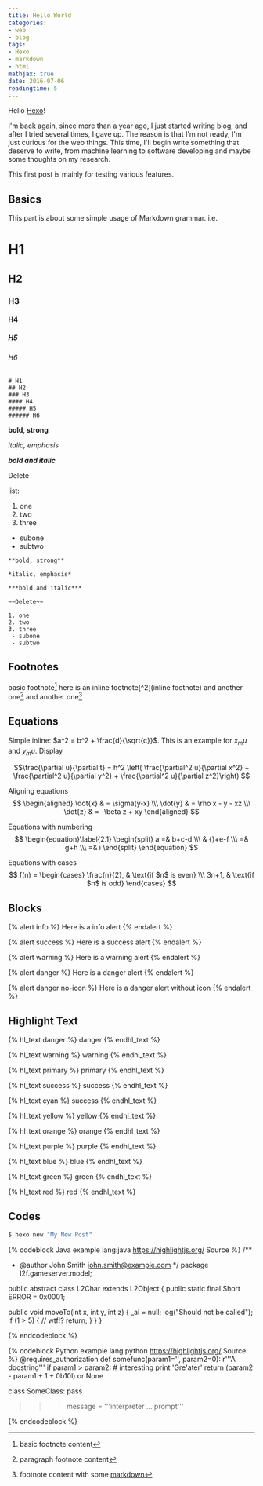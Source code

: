 ```yaml
---
title: Hello World
categories:
- web
- blog
tags:
- Hexo
- markdown
- html
mathjax: true
date: 2016-07-06
readingtime: 5
---
```

Hello [Hexo](https://hexo.io/)!

I'm back again, since more than a year ago, I just started writing blog, and after I tried several times, I gave up. The reason is that I'm not ready, I'm just curious for the web things. This time, I'll begin write something that deserve to write, from machine learning to software developing and maybe some thoughts on my research.

This first post is mainly for testing various features.
<!-- more -->

## Basics

This part is about some simple usage of Markdown grammar. i.e.

# H1
## H2
### H3
#### H4
##### H5
###### H6

```
# H1
## H2
### H3
#### H4
##### H5
###### H6
```

**bold, strong**

*italic, emphasis*

***bold and italic***

~~Delete~~

list:
1. one
2. two
3. three
 - subone
 - subtwo

```
**bold, strong**

*italic, emphasis*

***bold and italic***

~~Delete~~

1. one
2. two
3. three
 - subone
 - subtwo
```


## Footnotes

basic footnote[^1]
here is an inline footnote[^2](inline footnote)
and another one[^3]
and another one[^4]

[^1]: basic footnote content
[^3]: paragraph
footnote
content
[^4]: footnote content with some [markdown](https://en.wikipedia.org/wiki/Markdown)

## Equations


Simple inline: $a^2 = b^2 + \frac{d}{\sqrt{c}}$.
This is an example for $x_mu$ and $y_mu$.
Display

$$\frac{\partial u}{\partial t}
= h^2 \left( \frac{\partial^2 u}{\partial x^2} +
\frac{\partial^2 u}{\partial y^2} +
\frac{\partial^2 u}{\partial z^2}\right)
$$

Aligning equations
$$
\begin{aligned}
\dot{x} & = \sigma(y-x) \\\
\dot{y} & = \rho x - y - xz \\\
\dot{z} & = -\beta z + xy
\end{aligned}
$$


Equations with numbering
$$
\begin{equation}\label{2.1}
\begin{split}
a =& b+c-d \\\
   & {}+e-f \\\
  =& g+h \\\
  =& i
\end{split}
\end{equation}
$$

Equations with cases
$$
f(n) =
\begin{cases}
\frac{n}{2},  & \text{if $n$ is even} \\\
3n+1, & \text{if $n$ is odd}
\end{cases}
$$

## Blocks
{% alert info %}
Here is a info alert
{% endalert %}

{% alert success %}
Here is a success alert
{% endalert %}

{% alert warning %}
Here is a warning alert
{% endalert %}

{% alert danger %}
Here is a danger alert
{% endalert %}

{% alert danger no-icon %}
Here is a danger alert without icon
{% endalert %}

## Highlight Text
{% hl_text danger %}
  danger
{% endhl_text %}

{% hl_text warning %}
  warning
{% endhl_text %}

{% hl_text primary %}
  primary
{% endhl_text %}

{% hl_text success %}
  success
{% endhl_text %}

{% hl_text cyan %}
  success
{% endhl_text %}

{% hl_text yellow %}
  yellow
{% endhl_text %}

{% hl_text orange %}
  orange
{% endhl_text %}

{% hl_text purple %}
  purple
{% endhl_text %}

{% hl_text blue %}
  blue
{% endhl_text %}

{% hl_text green %}
  green
{% endhl_text %}

{% hl_text red %}
  red
{% endhl_text %}


## Codes


``` bash
$ hexo new "My New Post"
```

{% codeblock Java example lang:java https://highlightjs.org/ Source %}
/**
 * @author John Smith <john.smith@example.com>
*/
package l2f.gameserver.model;

public abstract class L2Char extends L2Object {
  public static final Short ERROR = 0x0001;

  public void moveTo(int x, int y, int z) {
    _ai = null;
    log("Should not be called");
    if (1 > 5) { // wtf!?
      return;
    }
  }
}

{% endcodeblock %}

{% codeblock Python example lang:python https://highlightjs.org/ Source %}
@requires_authorization
def somefunc(param1='', param2=0):
    r'''A docstring'''
    if param1 > param2: # interesting
        print 'Gre\'ater'
    return (param2 - param1 + 1 + 0b10l) or None

class SomeClass:
    pass
>>> message = '''interpreter
... prompt'''

{% endcodeblock %}


